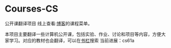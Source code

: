 # Courses-CS
公开课翻译项目 
线上查看:[博客](https://www.wandersky.org/)的课程菜单。

本项目主要翻译一些计算机公开课，包括实验、作业、讨论和项目等内容，方便大家学习。对应的教材也会翻译，可以在[书栏](https://book.wandersky.org/)搜索
当前进展：cs61a
